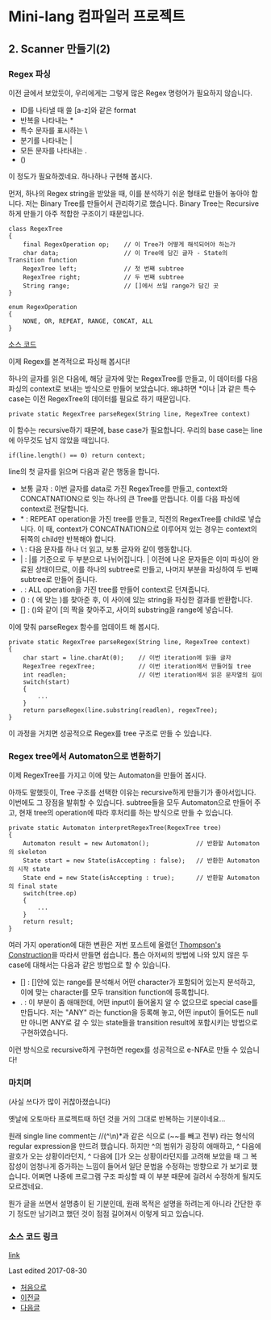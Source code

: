 # Mini-lang 컴파일러 프로젝트

## 2. Scanner 만들기(2)

### Regex 파싱
이전 글에서 보았듯이, 우리에게는 그렇게 많은 Regex 명령어가 필요하지 않습니다.
 - ID를 나타낼 때 쓸 [a-z]와 같은 format
 - 반복을 나타내는 *
 - 특수 문자를 표시하는 \
 - 분기를 나타내는 \|
 - 모든 문자를 나타내는 .
 - ()

이 정도가 필요하겠네요. 하나하나 구현해 봅시다.

먼저, 하나의 Regex string을 받았을 때, 이를 분석하기 쉬운 형태로 만들어 놓아야 합니다. 저는 Binary Tree를 만들어서 관리하기로 했습니다. Binary Tree는 Recursive하게 만들기 아주 적합한 구조이기 때문입니다.

```
class RegexTree
{
    final RegexOperation op; 	// 이 Tree가 어떻게 해석되어야 하는가
    char data; 					// 이 Tree에 담긴 글자 - State의 Transition function
    RegexTree left; 			// 첫 번째 subtree
    RegexTree right; 			// 두 번째 subtree
    String range;				// []에서 쓰일 range가 담긴 곳
}

enum RegexOperation
{
    NONE, OR, REPEAT, RANGE, CONCAT, ALL
}
```
[소스 코드](https://github.com/minolee/mini_lang/blob/master/src/scanner/RegexTree.java)

이제 Regex를 본격적으로 파싱해 봅시다!

하나의 글자를 읽은 다음에, 해당 글자에 맞는 RegexTree를 만들고, 이 데이터를 다음 파싱의 context로 보내는 방식으로 만들어 보았습니다. 왜냐하면 *이나 |과 같은 특수 case는 이전 RegexTree의 데이터를 필요로 하기 때문입니다.
```
private static RegexTree parseRegex(String line, RegexTree context)
```
이 함수는 recursive하기 때문에, base case가 필요합니다. 우리의 base case는 line에 아무것도 남지 않았을 때입니다.
```
if(line.length() == 0) return context;
```
line의 첫 글자를 읽으며 다음과 같은 행동을 합니다.
 - 보통 글자 : 이번 글자를 data로 가진 RegexTree를 만들고, context와 CONCATNATION으로 잇는 하나의 큰 Tree를 만듭니다. 이를 다음 파싱에 context로 전달합니다.
 - \* : REPEAT operation을 가진 tree를 만들고, 직전의 RegexTree를 child로 넣습니다. 이 때, context가 CONCATNATION으로 이루어져 있는 경우는 context의 뒤쪽의 child만 반복해야 합니다.
 - \ : 다음 문자를 하나 더 읽고, 보통 글자와 같이 행동합니다.
 - \| : \|를 기준으로 두 부분으로 나뉘어집니다. \| 이전에 나온 문자들은 이미 파싱이 완료된 상태이므로, 이를 하나의 subtree로 만들고, 나머지 부분을 파싱하여 두 번째 subtree로 만들어 줍니다.
 - . : ALL operation을 가진 tree를 만들어 context로 던져줍니다.
 - () : ( 에 맞는 )를 찾아준 후, 이 사이에 있는 string을 파싱한 결과를 반환합니다.
 - [] : ()와 같이 [의 짝을 찾아주고, 사이의 substring을 range에 넣습니다.

이에 맞춰 parseRegex 함수를 업데이트 해 봅시다.
```
private static RegexTree parseRegex(String line, RegexTree context)
{
	char start = line.charAt(0);	// 이번 iteration에 읽을 글자
	RegexTree regexTree;			// 이번 iteration에서 만들어질 tree
	int readlen;					// 이번 iteration에서 읽은 문자열의 길이
	switch(start)
	{
		...
	}
	return parseRegex(line.substring(readlen), regexTree);
}
```

이 과정을 거치면 성공적으로 Regex를 tree 구조로 만들 수 있습니다.

### Regex tree에서 Automaton으로 변환하기

이제 RegexTree를 가지고 이에 맞는 Automaton을 만들어 봅시다.

아까도 말했듯이, Tree 구조를 선택한 이유는 recursive하게 만들기가 좋아서입니다. 이번에도 그 장점을 발휘할 수 있습니다. subtree들을 모두 Automaton으로 만들어 주고, 현재 tree의 operation에 따라 후처리를 하는 방식으로 만들 수 있습니다.

```
private static Automaton interpretRegexTree(RegexTree tree)
{
	Automaton result = new Automaton();				// 반환할 Automaton의 skeleton
	State start = new State(isAccepting : false);	// 반환한 Automaton의 시작 state
	State end = new State(isAccepting : true);		// 반환할 Automaton의 final state
	switch(tree.op)
	{
		...
	}
	return result;
}
```
여러 가지 operation에 대한 변환은 저번 포스트에 올렸던 [Thompson's Construction](https://en.wikipedia.org/wiki/Thompson%27s_construction)을 따라서 만들면 쉽습니다. 톰슨 아저씨의 방법에 나와 있지 않은 두 case에 대해서는 다음과 같은 방법으로 할 수 있습니다.
 - [] : []안에 있는 range를 분석해서 어떤 character가 포함되어 있는지 분석하고, 이에 맞는 character를 모두 transition function에 등록합니다.
 - . : 이 부분이 좀 애매한데, 어떤 input이 들어올지 알 수 없으므로 special case를 만듭니다. 저는 "ANY" 라는 function을 등록해 놓고, 어떤 input이 들어도든 null만 아니면 ANY로 갈 수 있는 state들을 transition result에 포함시키는 방법으로 구현하였습니다.

이런 방식으로 recursive하게 구현하면 regex를 성공적으로 e-NFA로 만들 수 있습니다!

### 마치며
(사실 쓰다가 많이 귀찮아졌습니다)

옛날에 오토마타 프로젝트때 하던 것을 거의 그대로 반복하는 기분이네요...

원래 single line comment는 //(^\n)*과 같은 식으로 (~~를 빼고 전부) 라는 형식의 regular expression을 만드려 했습니다. 하지만 ^의 범위가 굉장히 애매하고, ^ 다음에 괄호가 오는 상황이라던지, ^ 다음에 []가 오는 상황이라던지를 고려해 보았을 때 그 복잡성이 엄청나게 증가하는 느낌이 들어서 일단 문법을 수정하는 방향으로 가 보기로 했습니다. 어쩌면 나중에 프로그램 구조 파싱할 때 이 부분 때문에 걸려서 수정하게 될지도 모르겠네요.

뭔가 글을 쓰면서 설명충이 된 기분인데, 원래 목적은 설명을 하려는게 아니라 간단한 후기 정도만 남기려고 했던 것이 점점 길어져서 이렇게 되고 있습니다. 

### 소스 코드 링크

[link](https://github.com/minolee/mini_lang/blob/master/src/scanner/Automaton.java)

Last edited 2017-08-30

 - [처음으로](https://minolee.github.io)
 - [이전글](1_Scanner1.md)
 - [다음글](3_Keyword.md)